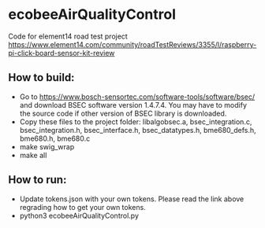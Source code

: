 # ecobeeAirQualityControl
Code for element14 road test project https://www.element14.com/community/roadTestReviews/3355/l/raspberry-pi-click-board-sensor-kit-review

## How to build:
* Go to https://www.bosch-sensortec.com/software-tools/software/bsec/ and download BSEC software version 1.4.7.4. You may have to modify the source code if other version of BSEC library is downloaded.
* Copy these files to the project folder: libalgobsec.a, bsec_integration.c, bsec_integration.h, bsec_interface.h, bsec_datatypes.h, bme680_defs.h, bme680.h, bme680.c
* make swig_wrap
* make all
 
## How to run:
* Update tokens.json with your own tokens. Please read the link above regrading how to get your own tokens.
* python3 ecobeeAirQualityControl.py
